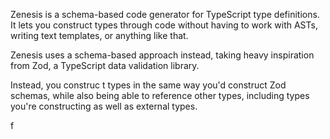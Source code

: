 Zenesis is a schema-based code generator for TypeScript type definitions. It lets you construct types through code without having to work with ASTs, writing text templates, or anything like that.

Zenesis uses a schema-based approach instead, taking heavy inspiration from Zod, a TypeScript data validation library.

Instead, you construc
t types in the same way you'd construct Zod schemas, while also being able to reference other types, including types you're constructing as well as external types.

f